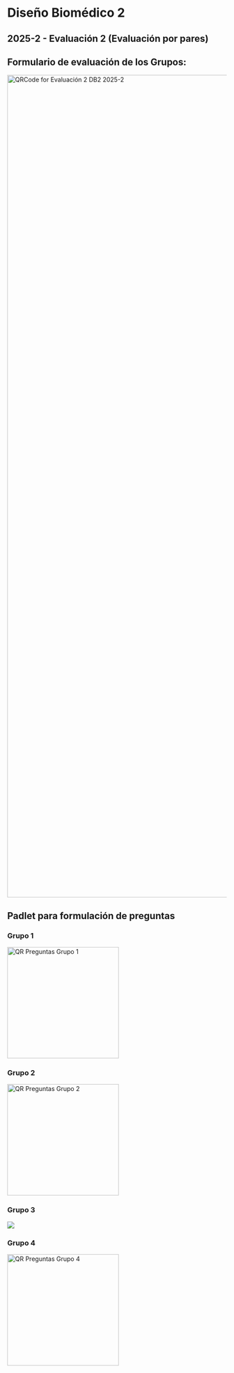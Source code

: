 # Diseño Biomédico 2
## 2025-2 - Evaluación 2 (Evaluación por pares)
## Formulario de evaluación de los Grupos:

<img width="1890" height="1890" alt="QRCode for Evaluación 2 DB2 2025-2" src="https://github.com/user-attachments/assets/4aec64fa-a029-4326-a03e-c9c07809f8f5" />

## Padlet para formulación de preguntas
### Grupo 1
<img width="256" height="256" alt="QR Preguntas Grupo 1" src="https://github.com/user-attachments/assets/e63d9579-2097-4d16-8de5-5151df60309b" />

### Grupo 2
<img width="256" height="256" alt="QR Preguntas Grupo 2" src="https://github.com/user-attachments/assets/0cda8186-64db-4fc7-8a85-105c2ef9fe44" />

### Grupo 3
![](IMG_4003.jpeg)

### Grupo 4
<img width="256" height="256" alt="QR Preguntas Grupo 4" src="https://github.com/user-attachments/assets/11782cb8-2396-4253-b8bf-0169f0a865fe" />

